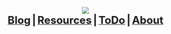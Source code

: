 <link rel="icon" href="https://gs1293.github.io/favicon.ico?v=2"/>

<p align="center">
  <img src="https://media2.giphy.com/media/xTiTnxpQ3ghPiB2Hp6/giphy.gif"><br>
  <b>
  <a href="https://gs1293.github.io/blog/blog.html"> <font size="+2">Blog</font></a> <font size="+2">|</font>
  <a href="https://gs1293.github.io/resource/resource.html"> <font size="+2">Resources</font></a> <font size="+2">|</font>
  <a href="https://gs1293.github.io/todo.html"> <font size="+2">ToDo</font></a> <font size="+2">|</font>
  <a href="https://gs1293.github.io/about/about.html"> <font size="+2">About</font></a>
  </b>
</p>

